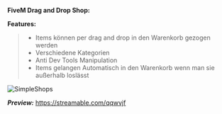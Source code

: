 **FiveM Drag and Drop Shop:**

**Features:**
> + Items können per drag and drop in den Warenkorb gezogen werden
> + Verschiedene Kategorien
> + Anti Dev Tools Manipulation
> + Items gelangen Automatisch in den Warenkorb wenn man sie außerhalb loslässt


![SimpleShops](https://github.com/SimpleMarcel/Fivem-Drag-and-Drop-Shops/assets/102701262/50fa2acd-d503-43f3-b671-82ce15af1b62)

***Preview:***
https://streamable.com/qqwvjf

